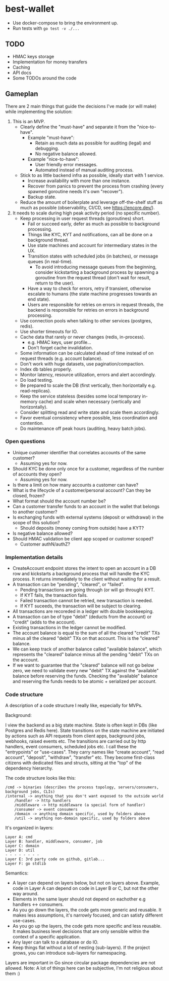 # best-wallet

- Use docker-compose to bring the environment up.
- Run tests with `go test -v ./...`

## TODO
- HMAC keys storage
- Implementation for money transfers
- Caching
- API docs
- Some TODOs around the code

## Gameplan

There are 2 main things that guide the decisions I've made (or will make) while
implementing the solution:

1. This is an MVP.
    - Clearly define the "must-have" and separate it from the "nice-to-have".
        - Example "must-have":
            - Retain as much data as possible for auditing (legal) and debugging.
            - No negative balance allowed.
        - Example "nice-to-have":
            - User friendly error messages.
            - Automated instead of manual auditing process.
    - Stick to as little backend infra as possible, ideally start with 1 service.
        - Increase availability with more than one instance. 
        - Recover from panics to prevent the process from crashing (every
        spawned goroutine needs it's own "recover").
        - Backup state.
    - Reduce the amount of boilerplate and leverage off-the-shelf stuff as much
    as possible (observability, CI/CD, see https://encore.dev/).
2. It needs to scale during high peak activity period (no specific number).
    - Keep processing in user request threads (goroutines) short.
        - Fail or succeed early, defer as much as possible to background
        processing.
        - Things like KYC, KYT and notifications, can all be done on a
        background thread.
        - Use state machines and account for intermediary states in the UX.
        - Transition states with scheduled jobs (in batches), or message queues
        (in real-time).
            - To avoid introducing message queues from the beginning, consider
            kickstarting a background process by spawning a goroutine from the
            request thread (don't wait for result, return to the user).
        - Have a way to check for errors, retry if transient, otherwise escalate
        to humans (the state machine progresses towards an end state).
        - Users are responsible for retries on errors in request threads, the
        backend is responsible for retries on errors in background processing.
    - Use connection pools when talking to other services (postgres, redis).
    - Use shorter timeouts for IO.
    - Cache data that rarely or never changes (redis, in-process).
        - e.g. HMAC keys, user profile...
        - Don't forget cache invalidation.
    - Some information can be calculated ahead of time instead of on request
    threads (e.g. account balance).
    - Don't work with huge datasets, use pagination/compaction.
    - Index db tables properly.
    - Monitor latency, resource utilization, errors and alert accordingly.
    - Do load testing.
    - Be prepared to scale the DB (first vertically, then horizontally e.g.
    read-replicas).
    - Keep the service stateless (besides some local temporary in-memory cache)
    and scale when necessary (vertically and horizontally).
    - Consider splitting read and write state and scale them accordingly.
    - Favor eventual consistency where possible, less coordination and contention.
    - Do maintenance off peak hours (auditing, heavy batch jobs).

### Open questions

- Unique customer identifier that correlates accounts of the same customer?
    - Assuming yes for now.
- Should KYC be done only once for a customer, regardless of the number of
accounts they open?
    - Assuming yes for now.
- Is there a limit on how many accounts a customer can have?
- What is the lifecycle of a customer/personal account? Can they be closed, frozen?
- What format should the account number be?
- Can a customer transfer funds to an account in the wallet that belongs to another customer?
- Is exchanging funds with external systems (deposit or withdrawal) in the scope of this solution?
    - Should deposits (money coming from outside) have a KYT?
- Is negative balance allowed?
- Should HMAC validation be client app scoped or customer scoped?
    - Customer authN/authZ?

### Implementation details

- CreateAccount endpoint stores the intent to open an account in a DB row and
kickstarts a background process that will handle the KYC process. It returns
immediately to the client without waiting for a result.
- A transaction can be "pending", "cleared", or "failed".
    - Pending transactions are going through (or will go through) KYT.
    - If KYT fails, the transaction fails.
    - Failed transaction cannot be retried, new transaction is needed.
    - If KYT suceeds, the transaction will be subject to clearing.
- All transactions are recoreded in a ledger with double bookkeeping.
- A transaction can be of type "debit" (deducts from the account) or "credit"
(adds to the account).
- Existing transactions in the ledger cannot be modified.
- The account balance is equal to the sum of all the cleared "credit" TXs minus
all the cleared "debit" TXs on that account. This is the "cleared" balance.
- We can keep track of another balance called "available balance", which
represents the "cleared" balance minus all the pending "debit" TXs on the
account. 
- If we want to guarantee that the "cleared" balance will not go below zero,
we need to validate every new "debit" TX against the "available" balance before
reserving the funds. Checking the "available" balance and reserving the funds
needs to be atomic + serialized per account.

### Code structure

A description of a code structure I really like, especially for MVPs.

Background:

I view the backend as a big state machine. State is often kept in
DBs (like Postgres and Redis here). State transitions on the state machine are
initiated by actions such as API requests from client apps, background jobs,
webhooks, raised events etc. The transitions are carried out by http handlers,
event consumers, scheduled jobs etc. I call these the "entrypoints" or
"use-cases". They carry names like "create account", "read account", "deposit",
"withdraw", "transfer" etc. They become first-class citizens with dedicated
files and structs, sitting at the "top" of the dependency hierarchy.

The code structure looks like this:

```
/cmd -> binaries (describes the process topology, servers/consumers, background jobs, CLIs)
/internal -> anything that you don't want exposed to the outside world
    /handler -> http handlers
    /middleware -> http middleware (a special form of handler)
    /consumer -> event consumers
    /domain -> anything domain specific, used by folders above
    /util -> anything non-domain specific, used by folders above
```

It's organized in layers:

```
Layer A: cmd
Layer B: handler, middleware, consumer, job
Layer C: domain
Layer D: util
- - - - - - - -
Layer E: 3rd party code on github, gitlab...
Layer F: go stdlib
```

Semantics:

- A layer can depend on layers below, but not on layers above. Example, code in
Layer A can depend on code in Layer B or C, but not the other way around.
- Elements in the same layer should not depend on eachother e.g handlers <->
consumers.
- As you go down the layers, the code gets more generic and reusable. It makes
less assumptions, it's narrowly focused, and can satisfy different use-cases.
- As you go up the layers, the code gets more specific and less reusable. It
makes business level decisions that are only sensible within the context of a
specific application.
- Any layer can talk to a database or do IO.
- Keep things flat without a lot of nesting (sub-layers). If the project grows,
you can introduce sub-layers for namespacing.

Layers are important in Go since circular package dependencies are not allowed.
Note: A lot of things here can be subjective, I'm not religious about them :)
